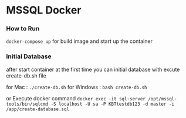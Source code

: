 # MSSQL Docker

### How to Run

`docker-compose up`
for build image and start up the container

### Initial Database

after start container at the first time you can initial database with excute create-db.sh file

for Mac : `./create-db.sh`
for Windows : `bash create-db.sh`

or Execute docker command
`docker exec -it sql-server /opt/mssql-tools/bin/sqlcmd -S localhost -U sa -P KBTtestdb123 -d master -i /app/create-database.sql`
